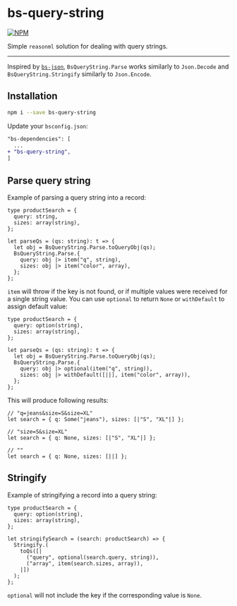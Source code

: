# bs-query-string

[![NPM](https://img.shields.io/npm/v/bs-query-string.svg)](https://www.npmjs.com/package/bs-query-string)

Simple `reasonml` solution for dealing with query strings.

---

Inspired by [`bs-json`](https://github.com/glennsl/bs-json), `BsQueryString.Parse` works similarly to `Json.Decode` and `BsQueryString.Stringify` similarly to `Json.Encode`.

## Installation

```sh
npm i --save bs-query-string
```

Update your `bsconfig.json`:

```diff
"bs-dependencies": [
  ...
+ "bs-query-string",
]
```

## Parse query string

Example of parsing a query string into a record:

```reason
type productSearch = {
  query: string,
  sizes: array(string),
};

let parseQs = (qs: string): t => {
  let obj = BsQueryString.Parse.toQueryObj(qs);
  BsQueryString.Parse.{
    query: obj |> item("q", string),
    sizes: obj |> item("color", array),
  };
};
```

`item` will throw if the key is not found, or if multiple values were received for a single string value. You can use `optional` to return `None` or `withDefault` to assign default value:

```reason
type productSearch = {
  query: option(string),
  sizes: array(string),
};

let parseQs = (qs: string): t => {
  let obj = BsQueryString.Parse.toQueryObj(qs);
  BsQueryString.Parse.{
    query: obj |> optional(item("q", string)),
    sizes: obj |> withDefault([||], item("color", array)),
  };
};
```

This will produce following results:

```reason
// "q=jeans&size=S&size=XL"
let search = { q: Some("jeans"), sizes: [|"S", "XL"|] };

// "size=S&size=XL"
let search = { q: None, sizes: [|"S", "XL"|] };

// ""
let search = { q: None, sizes: [||] };
```

## Stringify

Example of stringifying a record into a query string:

```reason
type productSearch = {
  query: option(string),
  sizes: array(string),
};

let stringifySearch = (search: productSearch) => {
  Stringify.(
    toQs([|
      ("query", optional(search.query, string)),
      ("array", item(search.sizes, array)),
    |])
  );
};
```

`optional` will not include the key if the corresponding value is `None`.
